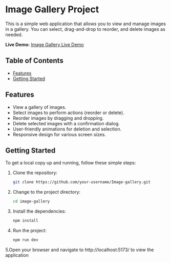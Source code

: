 # Image Gallery Project

This is a simple web application that allows you to view and manage images in a gallery. You can select, drag-and-drop to reorder, and delete images as needed.

**Live Demo:** [Image Gallery Live Demo](https://image-galley-by-naim.netlify.app/)

## Table of Contents

- [Features](#features)
- [Getting Started](#getting-started)

## Features

- View a gallery of images.
- Select images to perform actions (reorder or delete).
- Reorder images by dragging and dropping.
- Delete selected images with a confirmation dialog.
- User-friendly animations for deletion and selection.
- Responsive design for various screen sizes.

## Getting Started

To get a local copy up and running, follow these simple steps:

1. Clone the repository:

   ```sh
   git clone https://github.com/your-username/Image-gallery.git
2. Change to the project directory:

   ```sh
   cd image-gallery
3. Install the dependencies:

   ```sh
   npm install
4. Run the project:

   ```sh
   npm run dev

 5.Open your browser and navigate to http://localhost:5173/ to view the application
